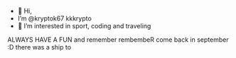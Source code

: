 - 👋 Hi,
- I’m @kryptok67 kkkrypto
- 👀 I’m interested in sport, coding and traveling

ALWAYS HAVE A FUN and remember rembembeR come back in september :D 
there was a ship to 
  



<!---
kryptok67/kryptok67 is a ✨ special ✨ repository because its `README.md` (this file) appears on your GitHub profile.
You can click the Preview link to take a look at your changes.
--->
